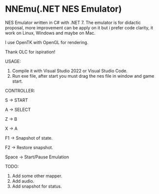 # NNEmu(.NET NES Emulator)
NES Emulator written in C# with .NET 7.
The emulator is for didactic proposal, more improvement can be apply on it but i prefer code clarity, it work on Linux, Windows and maybe on Mac.


I use OpenTK with OpenGL for rendering.


Thank OLC for ispiration!


USAGE:
1. Compile it with Visual Studio 2022 or Visual Studio Code.
2. Run exe file, after start you must drag the nes file in window and game start.

CONTROLLER:


S -> START


A -> SELECT


Z -> B


X -> A

F1 -> Snapshot of state.


F2 -> Restore snapshot.


Space -> Start/Pause Emulation



TODO:
1. Add some other mapper.
2. Add audio.
3. Add snapshot for status.
